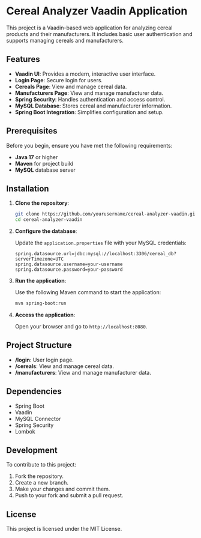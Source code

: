 
# Cereal Analyzer Vaadin Application

This project is a Vaadin-based web application for analyzing cereal products and their manufacturers. It includes basic user authentication and supports managing cereals and manufacturers.

## Features

- **Vaadin UI**: Provides a modern, interactive user interface.
- **Login Page**: Secure login for users.
- **Cereals Page**: View and manage cereal data.
- **Manufacturers Page**: View and manage manufacturer data.
- **Spring Security**: Handles authentication and access control.
- **MySQL Database**: Stores cereal and manufacturer information.
- **Spring Boot Integration**: Simplifies configuration and setup.

## Prerequisites

Before you begin, ensure you have met the following requirements:

- **Java 17** or higher
- **Maven** for project build
- **MySQL** database server

## Installation

1. **Clone the repository**:

    ```bash
    git clone https://github.com/yourusername/cereal-analyzer-vaadin.git
    cd cereal-analyzer-vaadin
    ```

2. **Configure the database**:

    Update the `application.properties` file with your MySQL credentials:
    ```properties
    spring.datasource.url=jdbc:mysql://localhost:3306/cereal_db?serverTimezone=UTC
    spring.datasource.username=your-username
    spring.datasource.password=your-password
    ```

3. **Run the application**:

    Use the following Maven command to start the application:
    ```bash
    mvn spring-boot:run
    ```

4. **Access the application**:

    Open your browser and go to `http://localhost:8080`.

## Project Structure

- **/login**: User login page.
- **/cereals**: View and manage cereal data.
- **/manufacturers**: View and manage manufacturer data.

## Dependencies

- Spring Boot
- Vaadin
- MySQL Connector
- Spring Security
- Lombok

## Development

To contribute to this project:

1. Fork the repository.
2. Create a new branch.
3. Make your changes and commit them.
4. Push to your fork and submit a pull request.

## License

This project is licensed under the MIT License.
